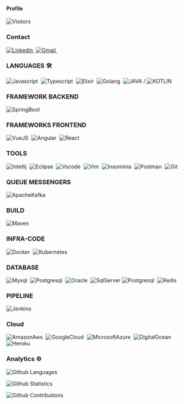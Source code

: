 #### Profile 
![Visitors](http://estruyf-github.azurewebsites.net/api/VisitorHit?user=adamcoutinhoLuz&repo=adamcoutinho&countColorcountColor)
### Contact
<a href="https://www.linkedin.com/in/adam-costa-0aba1438/">![Linkedin](https://img.shields.io/badge/adamcoutinho-0077B5?style=for-the-badge&logo=linkedin&logoColor=white)&nbsp;</a>
<a href="mailto:adamcoutinho@gmail.com" >![Gmail](https://img.shields.io/badge/adamcoutinho@gmail.com-D14836?style=for-the-badge&logo=gmail&logoColor=white)&nbsp;</a>

### LANGUAGES 🛠  
![Javascript](https://img.shields.io/badge/JavaScript-323330?style=for-the-badge&logo=javascript&logoColor=F7DF1E)&nbsp;
![Typescript](https://img.shields.io/badge/TypeScript-007ACC?style=for-the-badge&logo=typescript&logoColor=white)&nbsp;
![Elixir](https://img.shields.io/badge/Elixir-4B275F?style=for-the-badge&logo=elixir&logoColor=white)&nbsp;
![Golang](https://img.shields.io/badge/Go-00ADD8?style=for-the-badge&logo=go&logoColor=white)&nbsp;
![JAVA](https://img.shields.io/badge/Java-ED8B00?style=for-the-badge&logo=java&logoColor=white)&nbsp;/
![KOTLIN](https://img.shields.io/badge/Kotlin-0095D5?&style=for-the-badge&logo=kotlin&logoColor=white)&nbsp;
### FRAMEWORK BACKEND
![SpringBoot](https://img.shields.io/badge/Spring-6DB33F?style=for-the-badge&logo=spring&logoColor=white)&nbsp;
### FRAMEWORKS FRONTEND
![VueJS](https://img.shields.io/badge/Vue.js-35495E?style=for-the-badge&logo=vue-dot-js&logoColor=4FC08D)&nbsp;
![Angular](https://img.shields.io/badge/Angular-DD0031?style=for-the-badge&logo=angular&logoColor=white)&nbsp;
![React](https://img.shields.io/badge/React-20232A?style=for-the-badge&logo=react&logoColor=61DAFB)&nbsp;

### TOOLS
![Intellij](https://img.shields.io/badge/IntelliJIDEA-000000.svg?style=for-the-badge&logo=intellij-idea&logoColor=white)&nbsp;
![Eclipse](https://img.shields.io/badge/Eclipse-2C2255?style=for-the-badge&logo=eclipse&logoColor=white)&nbsp;
![Vscode](https://img.shields.io/badge/Visual_Studio_Code-0078D4?style=for-the-badge&logo=visual%20studio%20code&logoColor=white)&nbsp;
![Vim](https://img.shields.io/badge/VIM-%2311AB00.svg?&style=for-the-badge&logo=vim&logoColor=white)&nbsp;
![Insominia](https://img.shields.io/badge/Insomnia-5849be?style=for-the-badge&logo=Insomnia&logoColor=white)&nbsp;
![Postman](https://img.shields.io/badge/Postman-FF6C37?style=for-the-badge&logo=Postman&logoColor=white)&nbsp;
![Git](https://img.shields.io/badge/Git-F05032?style=for-the-badge&logo=git&logoColor=white)&nbsp;

### QUEUE MESSENGERS
![ApacheKafka](https://img.shields.io/badge/Apache_Kafka-231F20?style=for-the-badge&logo=apache-kafka&logoColor=white)&nbsp;
### BUILD
![Maven](https://img.shields.io/badge/-Maven-05122A?style=flat&logo=apache-maven&logoColor=white)&nbsp;
### INFRA-CODE
![Docker](https://img.shields.io/badge/Docker-2CA5E0?style=for-the-badge&logo=docker&logoColor=white)&nbsp;
![Kubernetes](https://img.shields.io/badge/kubernetes-326ce5.svg?&style=for-the-badge&logo=kubernetes&logoColor=white)&nbsp;
### DATABASE
![Mysql](	https://img.shields.io/badge/MySQL-00000F?style=for-the-badge&logo=mysql&logoColor=white)&nbsp;
![Postgresql](https://img.shields.io/badge/PostgreSQL-316192?style=for-the-badge&logo=postgresql&logoColor=white)&nbsp;
![Oracle](https://img.shields.io/badge/Oracle-F80000?style=for-the-badge&logo=oracle&logoColor=black)&nbsp;
![SqlServer](https://img.shields.io/badge/Microsoft_SQL_Server-CC2927?style=for-the-badge&logo=microsoft-sql-server&logoColor=white)
![Postgresql](https://img.shields.io/badge/PostgreSQL-316192?style=for-the-badge&logo=postgresql&logoColor=white)&nbsp;
![Redis](https://img.shields.io/badge/redis-%23DD0031.svg?&style=for-the-badge&logo=redis&logoColor=white)&nbsp;

### PIPELINE
![Jenkins](https://img.shields.io/badge/Jenkins-D24939?style=for-the-badge&logo=Jenkins&logoColor=white)&nbsp;
### Cloud
![AmazonAws](https://img.shields.io/badge/Amazon_AWS-232F3E?style=for-the-badge&logo=amazon-aws&logoColor=white)&nbsp;
![GoogleCloud](https://img.shields.io/badge/Google_Cloud-4285F4?style=for-the-badge&logo=google-cloud&logoColor=white)&nbsp;
![MicrosoftAzure](https://img.shields.io/badge/microsoft%20azure-0089D6?style=for-the-badge&logo=microsoft-azure&logoColor=white)&nbsp;
![DigitalOcean](https://img.shields.io/badge/Digital_Ocean-0080FF?style=for-the-badge&logo=DigitalOcean&logoColor=white)&nbsp;
![Heroku](https://img.shields.io/badge/Heroku-430098?style=for-the-badge&logo=heroku&logoColor=white)&nbsp;

### Analytics ⚙️

![Github Languages](https://github-readme-stats.vercel.app/api/top-langs/?username=adamcoutinho&layout=compact&count_private=true)

![Github Statistics](https://github-readme-stats.vercel.app/api/?username=adamcoutinho&count_private=true&show_icons=true)

![Github Contributions](https://github-readme-streak-stats.herokuapp.com/?user=adamcoutinho&hide_border=true)
